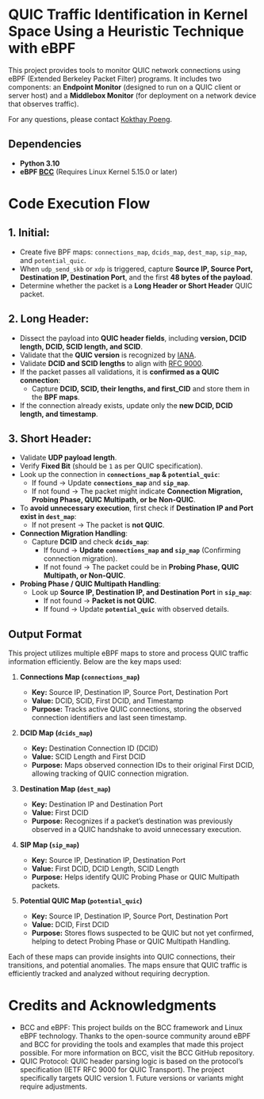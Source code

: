 # QUIC Traffic Identification in Kernel Space Using a Heuristic Technique with eBPF 

This project provides tools to monitor QUIC network connections using eBPF (Extended Berkeley Packet Filter) programs. It includes two components: an **Endpoint Monitor** (designed to run on a QUIC client or server host) and a **Middlebox Monitor** (for deployment on a network device that observes traffic). 

For any questions, please contact [Kokthay Poeng](mailto:kokthay.poeng@unamur.be).

## Dependencies

- **Python 3.10**
- **eBPF [BCC](https://github.com/iovisor/bcc/blob/master/INSTALL.md)** (Requires Linux Kernel 5.15.0 or later)

# Code Execution Flow

## 1. **Initial:**
- Create five BPF maps: `connections_map`, `dcids_map`, `dest_map`, `sip_map`, and `potential_quic`.
- When `udp_send_skb` or `xdp` is triggered, capture **Source IP, Source Port, Destination IP, Destination Port**, and the first **48 bytes of the payload**.
- Determine whether the packet is a **Long Header or Short Header** QUIC packet.

## 2. **Long Header:**
- Dissect the payload into **QUIC header fields**, including **version, DCID length, DCID, SCID length, and SCID**.
- Validate that the **QUIC version** is recognized by [IANA](https://www.iana.org/assignments/quic/quic.xhtml).
- Validate **DCID and SCID lengths** to align with [RFC 9000](https://datatracker.ietf.org/doc/html/rfc9000).
- If the packet passes all validations, it is **confirmed as a QUIC connection**:
  - Capture **DCID, SCID, their lengths, and first_CID** and store them in the **BPF maps**.
- If the connection already exists, update only the **new DCID, DCID length, and timestamp**.

## 3. **Short Header:**
- Validate **UDP payload length**.
- Verify **Fixed Bit** (should be `1` as per QUIC specification).
- Look up the connection in **`connections_map` & `potential_quic`**:
  - If found → Update **`connections_map`** and **`sip_map`**.
  - If not found → The packet might indicate **Connection Migration, Probing Phase, QUIC Multipath, or be Non-QUIC**.
- To **avoid unnecessary execution**, first check if **Destination IP and Port exist in `dest_map`**:
  - If not present → The packet is **not QUIC**.
- **Connection Migration Handling**:
  - Capture **DCID** and check **`dcids_map`**:
    - If found → **Update `connections_map` and `sip_map`** (Confirming connection migration).
    - If not found → The packet could be in **Probing Phase, QUIC Multipath, or Non-QUIC**.
- **Probing Phase / QUIC Multipath Handling**:
  - Look up **Source IP, Destination IP, and Destination Port** in **`sip_map`**:
    - If not found → **Packet is not QUIC**.
    - If found → Update **`potential_quic`** with observed details.


## Output Format

This project utilizes multiple eBPF maps to store and process QUIC traffic information efficiently. Below are the key maps used:

1. **Connections Map (`connections_map`)**
   - **Key:** Source IP, Destination IP, Source Port, Destination Port
   - **Value:** DCID, SCID, First DCID, and Timestamp
   - **Purpose:** Tracks active QUIC connections, storing the observed connection identifiers and last seen timestamp.

2. **DCID Map (`dcids_map`)**
   - **Key:** Destination Connection ID (DCID)
   - **Value:** SCID Length and First DCID
   - **Purpose:** Maps observed connection IDs to their original First DCID, allowing tracking of QUIC connection migration.

3. **Destination Map (`dest_map`)**
   - **Key:** Destination IP and Destination Port
   - **Value:** First DCID
   - **Purpose:** Recognizes if a packet’s destination was previously observed in a QUIC handshake to avoid unnecessary execution.

4. **SIP Map (`sip_map`)**
   - **Key:** Source IP, Destination IP, Destination Port
   - **Value:** First DCID, DCID Length, SCID Length
   - **Purpose:** Helps identify QUIC Probing Phase or QUIC Multipath packets.

5. **Potential QUIC Map (`potential_quic`)**
   - **Key:** Source IP, Destination IP, Source Port, Destination Port
   - **Value:** DCID, First DCID
   - **Purpose:** Stores flows suspected to be QUIC but not yet confirmed, helping to detect Probing Phase or QUIC Multipath Handling.

Each of these maps can provide insights into QUIC connections, their transitions, and potential anomalies. The maps ensure that QUIC traffic is efficiently tracked and analyzed without requiring decryption.


# Credits and Acknowledgments
- BCC and eBPF: This project builds on the BCC framework and Linux eBPF technology. Thanks to the open-source community around eBPF and BCC for providing the tools and examples that made this project possible. For more information on BCC, visit the BCC GitHub repository.
- QUIC Protocol: QUIC header parsing logic is based on the protocol’s specification (IETF RFC 9000 for QUIC Transport). The project specifically targets QUIC version 1. Future versions or variants might require adjustments.